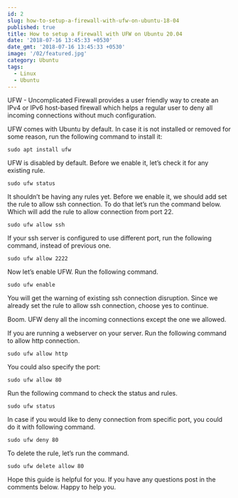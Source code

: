 ```yaml
---
id: 2
slug: how-to-setup-a-firewall-with-ufw-on-ubuntu-18-04
published: true
title: How to setup a Firewall with UFW on Ubuntu 20.04
date: '2018-07-16 13:45:33 +0530'
date_gmt: '2018-07-16 13:45:33 +0530'
image: '/02/featured.jpg'
category: Ubuntu
tags:
  - Linux
  - Ubuntu
---
```


<p><!-- wp:paragraph --></p>
<p>UFW - Uncomplicated Firewall provides a user friendly way to create an IPv4 or IPv6 host-based firewall which helps a regular user to deny all incoming connections without much configuration.</p>
<p><!-- /wp:paragraph --></p>
<p><!-- wp:paragraph --></p>
<p>UFW comes with Ubuntu by default. In case it is not installed or removed for some reason, run the following command to install it:</p>
<p><!-- /wp:paragraph --></p>
<p><!-- wp:code --></p>
<pre class="wp-block-code"><code>sudo apt install ufw</code></pre>
<p><!-- /wp:code --></p>
<p><!-- wp:paragraph --></p>
<p>UFW is disabled by default. Before we enable it, let&rsquo;s check it for any existing rule.</p>
<p><!-- /wp:paragraph --></p>
<p><!-- wp:code --></p>
<pre class="wp-block-code"><code>sudo ufw status</code></pre>
<p><!-- /wp:code --></p>
<p><!-- wp:paragraph --></p>
<p>It shouldn&rsquo;t be having any rules yet. Before we enable it, we should add set the rule to allow ssh connection. To do that let&rsquo;s run the command below. Which will add the rule to allow connection from port 22.</p>
<p><!-- /wp:paragraph --></p>
<p><!-- wp:code --></p>
<pre class="wp-block-code"><code>sudo ufw allow ssh</code></pre>
<p><!-- /wp:code --></p>
<p><!-- wp:paragraph --></p>
<p>If your ssh server is configured to use different port, run the following command, instead of previous one.</p>
<p><!-- /wp:paragraph --></p>
<p><!-- wp:code --></p>
<pre class="wp-block-code"><code>sudo ufw allow 2222</code></pre>
<p><!-- /wp:code --></p>
<p><!-- wp:paragraph --></p>
<p>Now let&rsquo;s enable UFW. Run the following command.</p>
<p><!-- /wp:paragraph --></p>
<p><!-- wp:code --></p>
<pre class="wp-block-code"><code>sudo ufw enable</code></pre>
<p><!-- /wp:code --></p>
<p><!-- wp:paragraph --></p>
<p>You will get the warning of existing ssh connection disruption. Since we already set the rule to allow ssh connection, choose yes to continue.</p>
<p><!-- /wp:paragraph --></p>
<p><!-- wp:paragraph --></p>
<p>Boom. UFW deny all the incoming connections except the one we allowed.</p>
<p><!-- /wp:paragraph --></p>
<p><!-- wp:paragraph --></p>
<p>If you are running a webserver on your server. Run the following command to allow http connection.</p>
<p><!-- /wp:paragraph --></p>
<p><!-- wp:code --></p>
<pre class="wp-block-code"><code>sudo ufw allow http</code></pre>
<p><!-- /wp:code --></p>
<p><!-- wp:paragraph --></p>
<p>You could also specify the port:</p>
<p><!-- /wp:paragraph --></p>
<p><!-- wp:code --></p>
<pre class="wp-block-code"><code>sudo ufw allow 80</code></pre>
<p><!-- /wp:code --></p>
<p><!-- wp:paragraph --></p>
<p>Run the following command to check the status and rules.</p>
<p><!-- /wp:paragraph --></p>
<p><!-- wp:code --></p>
<pre class="wp-block-code"><code>sudo ufw status</code></pre>
<p><!-- /wp:code --></p>
<p><!-- wp:paragraph --></p>
<p>In case if you would like to deny connection from specific port, you could do it with following command.</p>
<p><!-- /wp:paragraph --></p>
<p><!-- wp:code --></p>
<pre class="wp-block-code"><code>sudo ufw deny 80</code></pre>
<p><!-- /wp:code --></p>
<p><!-- wp:paragraph --></p>
<p>To delete the rule, let&rsquo;s run the command.</p>
<p><!-- /wp:paragraph --></p>
<p><!-- wp:code --></p>
<pre class="wp-block-code"><code>sudo ufw delete allow 80</code></pre>
<p><!-- /wp:code --></p>
<p><!-- wp:paragraph --></p>
<p>Hope this guide is helpful for you. If you have any questions post in the comments below. Happy to help you.</p>
<p><!-- /wp:paragraph --></p>
